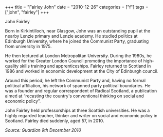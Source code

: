 +++
title = "Fairley John"
date = "2010-12-26"
categories = ["f"]
tags = ["john", "fairley"]
+++

John Fairley

Born in Kirkintilloch, near Glasgow, John was an outstanding pupil at the nearby Lenzie primary and Lenzie academy. He studied politics at Edinburgh University, where he joined the Communist Party, graduating from university in 1975.

He then lectured at London Metropolitan University. During the 1980s, he worked for the Greater London Council promoting the importance of high-quality skills training and apprenticeships. Fairley returned to Scotland in 1986 and worked in economic development at the City of Edinburgh council.

Around this period, he left the Communist Party and, having no formal political affiliation, his network of spanned party political boundaries. He was a founder and regular correspondent of Radical Scotland, a publication aimed at “recasting the country's conventional thinking on social and economic policy”.

John Fairley held professorships at three Scottish universities. He was a highly regarded teacher, thinker and writer on social and economic policy in Scotland. Fairley died suddenly, aged 57, in 2010.

_Source: Guardian 9th December 2010_
